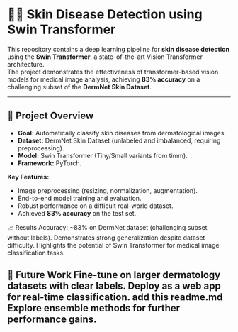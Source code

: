 # 🧑‍⚕️ Skin Disease Detection using Swin Transformer

This repository contains a deep learning pipeline for **skin disease detection** using the **Swin Transformer**, a state-of-the-art Vision Transformer architecture.  
The project demonstrates the effectiveness of transformer-based vision models for medical image analysis, achieving **83% accuracy** on a challenging subset of the **DermNet Skin Dataset**.

---

## 🚀 Project Overview
- **Goal:** Automatically classify skin diseases from dermatological images.  
- **Dataset:** DermNet Skin Dataset (unlabeled and imbalanced, requiring preprocessing).  
- **Model:** Swin Transformer (Tiny/Small variants from timm).  
- **Framework:** PyTorch.  

**Key Features:**
- Image preprocessing (resizing, normalization, augmentation).  
- End-to-end model training and evaluation.  
- Robust performance on a difficult real-world dataset.  
- Achieved **83% accuracy** on the test set.  

📈 Results Accuracy: ~83% on DermNet dataset (challenging subset without labels). Demonstrates strong generalization despite dataset difficulty. Highlights the potential of Swin Transformer for medical image classification tasks. 

🔮 Future Work Fine-tune on larger dermatology datasets with clear labels. Deploy as a web app for real-time classification. add this readme.md Explore ensemble methods for further performance gains.
---

